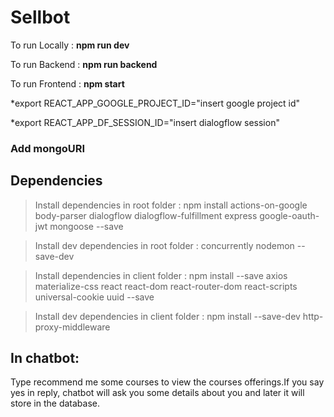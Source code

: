 # Sellbot

To run Locally : **npm run dev**

To run Backend : **npm run backend**

To run Frontend : **npm start**

*export REACT_APP_GOOGLE_PROJECT_ID="insert google project id"

*export REACT_APP_DF_SESSION_ID="insert dialogflow session"

### Add mongoURI 

## Dependencies

> Install dependencies in root folder : npm install actions-on-google body-parser dialogflow dialogflow-fulfillment express google-oauth-jwt mongoose --save

>Install  dev dependencies in root folder : concurrently nodemon --save-dev

>Install dependencies in client folder : npm install --save axios materialize-css react react-dom react-router-dom react-scripts universal-cookie uuid --save

>Install  dev dependencies in client folder : npm install --save-dev http-proxy-middleware

## In chatbot:
Type recommend me some courses to view the courses offerings.If you say yes in reply, chatbot will ask you some details about you and later it will store in the database.


    
